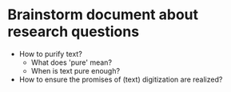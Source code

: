 # Brainstorm document about research questions

* How to purify text?
	- What does 'pure' mean?
	- When is text pure enough?
* How to ensure the promises of (text) digitization are realized?
